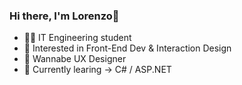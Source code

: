 ### Hi there, I'm Lorenzo👋
- 👨‍💻 IT Engineering student 
- 🔭 Interested in Front-End Dev & Interaction Design
- 📱 Wannabe UX Designer
- 🌱 Currently learing -> C# / ASP.NET
